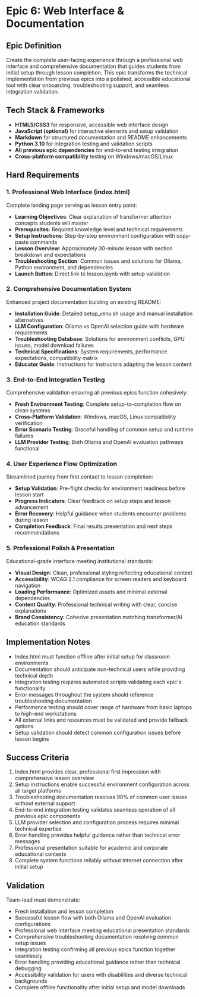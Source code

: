 # Epic 6: Web Interface & Documentation

## Epic Definition
Create the complete user-facing experience through a professional web interface and comprehensive documentation that guides students from initial setup through lesson completion. This epic transforms the technical implementation from previous epics into a polished, accessible educational tool with clear onboarding, troubleshooting support, and seamless integration validation.

## Tech Stack & Frameworks
- **HTML5/CSS3** for responsive, accessible web interface design
- **JavaScript (optional)** for interactive elements and setup validation
- **Markdown** for structured documentation and README enhancements
- **Python 3.10** for integration testing and validation scripts
- **All previous epic dependencies** for end-to-end testing integration
- **Cross-platform compatibility** testing on Windows/macOS/Linux

## Hard Requirements

### 1. Professional Web Interface (index.html)
Complete landing page serving as lesson entry point:
- **Learning Objectives**: Clear explanation of transformer attention concepts students will master
- **Prerequisites**: Required knowledge level and technical requirements
- **Setup Instructions**: Step-by-step environment configuration with copy-paste commands
- **Lesson Overview**: Approximately 30-minute lesson with section breakdown and expectations
- **Troubleshooting Section**: Common issues and solutions for Ollama, Python environment, and dependencies
- **Launch Button**: Direct link to lesson.ipynb with setup validation

### 2. Comprehensive Documentation System
Enhanced project documentation building on existing README:
- **Installation Guide**: Detailed setup_venv.sh usage and manual installation alternatives
- **LLM Configuration**: Ollama vs OpenAI selection guide with hardware requirements
- **Troubleshooting Database**: Solutions for environment conflicts, GPU issues, model download failures
- **Technical Specifications**: System requirements, performance expectations, compatibility matrix
- **Educator Guide**: Instructions for instructors adapting the lesson content

### 3. End-to-End Integration Testing
Comprehensive validation ensuring all previous epics function cohesively:
- **Fresh Environment Testing**: Complete setup-to-completion flow on clean systems
- **Cross-Platform Validation**: Windows, macOS, Linux compatibility verification
- **Error Scenario Testing**: Graceful handling of common setup and runtime failures
- **LLM Provider Testing**: Both Ollama and OpenAI evaluation pathways functional

### 4. User Experience Flow Optimization
Streamlined journey from first contact to lesson completion:
- **Setup Validation**: Pre-flight checks for environment readiness before lesson start
- **Progress Indicators**: Clear feedback on setup steps and lesson advancement
- **Error Recovery**: Helpful guidance when students encounter problems during lesson
- **Completion Feedback**: Final results presentation and next steps recommendations

### 5. Professional Polish & Presentation
Educational-grade interface meeting institutional standards:
- **Visual Design**: Clean, professional styling reflecting educational context
- **Accessibility**: WCAG 2.1 compliance for screen readers and keyboard navigation
- **Loading Performance**: Optimized assets and minimal external dependencies
- **Content Quality**: Professional technical writing with clear, concise explanations
- **Brand Consistency**: Cohesive presentation matching transformer/AI education standards

## Implementation Notes
- Index.html must function offline after initial setup for classroom environments
- Documentation should anticipate non-technical users while providing technical depth
- Integration testing requires automated scripts validating each epic's functionality
- Error messages throughout the system should reference troubleshooting documentation
- Performance testing should cover range of hardware from basic laptops to high-end workstations
- All external links and resources must be validated and provide fallback options
- Setup validation should detect common configuration issues before lesson begins

## Success Criteria
1. Index.html provides clear, professional first impression with comprehensive lesson overview
2. Setup instructions enable successful environment configuration across all target platforms
3. Troubleshooting documentation resolves 90% of common user issues without external support
4. End-to-end integration testing validates seamless operation of all previous epic components
6. LLM provider selection and configuration process requires minimal technical expertise
7. Error handling provides helpful guidance rather than technical error messages
8. Professional presentation suitable for academic and corporate educational contexts
9. Complete system functions reliably without internet connection after initial setup

## Validation
Team-lead must demonstrate:
- Fresh installation and lesson completion
- Successful lesson flow with both Ollama and OpenAI evaluation configurations
- Professional web interface meeting educational presentation standards
- Comprehensive troubleshooting documentation resolving common setup issues
- Integration testing confirming all previous epics function together seamlessly
- Error handling providing educational guidance rather than technical debugging
- Accessibility validation for users with disabilities and diverse technical backgrounds
- Complete offline functionality after initial setup and model downloads